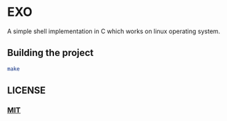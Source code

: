 # EXO

A simple shell implementation in C which works on linux operating system.

## Building the project

```sh
make
```

## LICENSE

### [MIT](./LICENSE.md)
